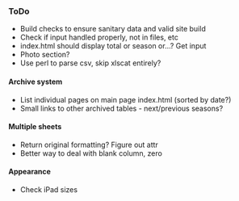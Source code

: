 ### ToDo
- Build checks to ensure sanitary data and valid site build
- Check if input handled properly, not in files, etc
- index.html should display total or season or...?  Get input
- Photo section?
- Use perl to parse csv, skip xlscat entirely?
#### Archive system
- List individual pages on main page index.html (sorted by date?)
- Small links to other archived tables - next/previous seasons?
#### Multiple sheets
- Return original formatting?  Figure out attr
- Better way to deal with blank column, zero
#### Appearance
- Check iPad sizes
